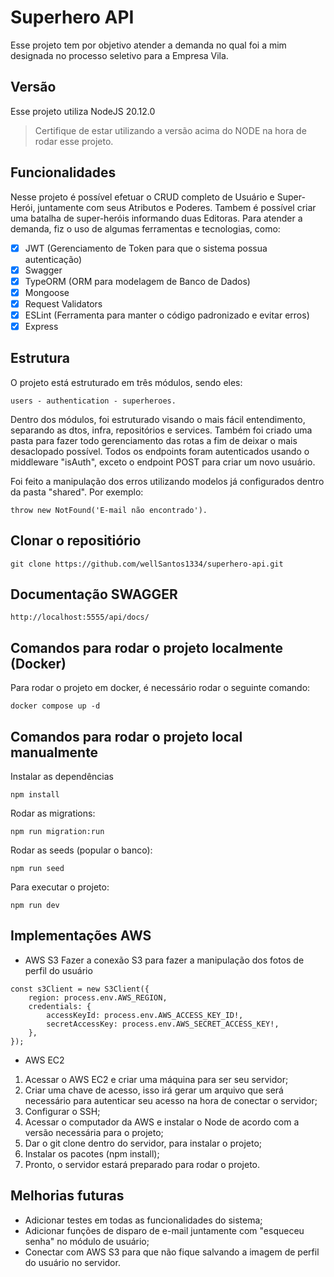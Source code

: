 # Superhero API
Esse projeto tem por objetivo atender a demanda no qual foi a mim designada no processo seletivo para a Empresa Vila.

## Versão
Esse projeto utiliza NodeJS 20.12.0

> Certifique de estar utilizando a versão acima do NODE na hora de rodar esse projeto. 

## Funcionalidades 
Nesse projeto é possível efetuar o CRUD completo de Usuário e Super-Herói, juntamente com seus Atributos e Poderes. Tambem é possível criar uma batalha de super-heróis informando duas Editoras. Para atender a demanda, fiz o uso de algumas ferramentas e tecnologias, como:
* [x] JWT (Gerenciamento de Token para que o sistema possua autenticação)
* [x] Swagger
* [x] TypeORM (ORM para modelagem de Banco de Dados)
* [x] Mongoose
* [X] Request Validators
* [x] ESLint (Ferramenta para manter o código padronizado e evitar erros)
* [x] Express

## Estrutura
O projeto está estruturado em três módulos, sendo eles: 
```
users - authentication - superheroes.
```
Dentro dos módulos, foi estruturado visando o mais fácil entendimento, separando as dtos, infra, repositórios e services.
Também foi criado uma pasta para fazer todo gerenciamento das rotas a fim de deixar o mais desaclopado possível. Todos os endpoints foram autenticados usando o middleware "isAuth", exceto o endpoint POST para criar um novo usuário.

Foi feito a manipulação dos erros utilizando modelos já configurados dentro da pasta "shared". Por exemplo: 
```
throw new NotFound('E-mail não encontrado').
```

## Clonar o repositiório
```
git clone https://github.com/wellSantos1334/superhero-api.git
```

## Documentação SWAGGER
```
http://localhost:5555/api/docs/
```

## Comandos para rodar o projeto localmente (Docker)
Para rodar o projeto em docker, é necessário rodar o seguinte comando:
```
docker compose up -d
```

## Comandos para rodar o projeto local manualmente
Instalar as dependências
```
npm install
```
Rodar as migrations:
```
npm run migration:run
```
Rodar as seeds (popular o banco):
```
npm run seed
```
Para executar o projeto:
```
npm run dev
```
## Implementações AWS
* AWS S3
Fazer a conexão S3 para fazer a manipulação dos fotos de perfil do usuário
```
const s3Client = new S3Client({
    region: process.env.AWS_REGION,
    credentials: {
        accessKeyId: process.env.AWS_ACCESS_KEY_ID!,
        secretAccessKey: process.env.AWS_SECRET_ACCESS_KEY!,
    },
});
```
* AWS EC2
  
1. Acessar o AWS EC2 e criar uma máquina para ser seu servidor;
2. Criar uma chave de acesso, isso irá gerar um arquivo que será necessário para autenticar seu acesso na hora de conectar o servidor;
3. Configurar o SSH;
4. Acessar o computador da AWS e instalar o Node de acordo com a versão necessária para o projeto;
5. Dar o git clone dentro do servidor, para instalar o projeto;
6. Instalar os pacotes (npm install);
7. Pronto, o servidor estará preparado para rodar o projeto.

## Melhorias futuras
* Adicionar testes em todas as funcionalidades do sistema;
* Adicionar funções de disparo de e-mail juntamente com "esqueceu senha" no módulo de usuário;
* Conectar com AWS S3 para que não fique salvando a imagem de perfil do usuário no servidor.



